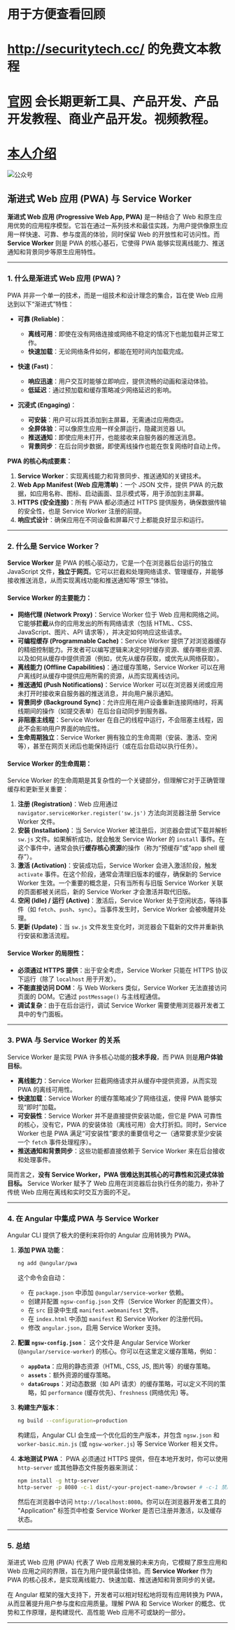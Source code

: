   
 # 用于方便查看回顾
 # http://securitytech.cc/ 的免费文本教程
 
 # [官网](securitytech.cc) 会长期更新工具、产品开发、产品开发教程、商业产品开发。视频教程。
 
 # [本人介绍](http://securitytech.cc/about)
 
 ![公众号](https://github.com/haidragon/haidragon/blob/main/gzh.png)

 

## 渐进式 Web 应用 (PWA) 与 Service Worker

**渐进式 Web 应用 (Progressive Web App, PWA)** 是一种结合了 Web 和原生应用优势的应用程序模型。它旨在通过一系列技术和最佳实践，为用户提供像原生应用一样快速、可靠、参与度高的体验，同时保留 Web 的开放性和可访问性。而 **Service Worker** 则是 PWA 的核心基石，它使得 PWA 能够实现离线能力、推送通知和背景同步等原生应用特性。

-----

### 1\. 什么是渐进式 Web 应用 (PWA)？

PWA 并非一个单一的技术，而是一组技术和设计理念的集合，旨在使 Web 应用达到以下“渐进式”特性：

  * **可靠 (Reliable)**：

      * **离线可用**：即使在没有网络连接或网络不稳定的情况下也能加载并正常工作。
      * **快速加载**：无论网络条件如何，都能在短时间内加载完成。

  * **快速 (Fast)**：

      * **响应迅速**：用户交互时能够立即响应，提供流畅的动画和滚动体验。
      * **低延迟**：通过预加载和缓存策略减少网络延迟的影响。

  * **沉浸式 (Engaging)**：

      * **可安装**：用户可以将其添加到主屏幕，无需通过应用商店。
      * **全屏体验**：可以像原生应用一样全屏运行，隐藏浏览器 UI。
      * **推送通知**：即使应用未打开，也能接收来自服务器的推送消息。
      * **背景同步**：在后台同步数据，即使离线操作也能在恢复网络时自动上传。

**PWA 的核心构成要素：**

1.  **Service Worker**：实现离线能力和背景同步、推送通知的关键技术。
2.  **Web App Manifest (Web 应用清单)**：一个 JSON 文件，提供 PWA 的元数据，如应用名称、图标、启动画面、显示模式等，用于添加到主屏幕。
3.  **HTTPS (安全连接)**：所有 PWA 都必须通过 HTTPS 提供服务，确保数据传输的安全性，也是 Service Worker 注册的前提。
4.  **响应式设计**：确保应用在不同设备和屏幕尺寸上都能良好显示和运行。

-----

### 2\. 什么是 Service Worker？

**Service Worker** 是 PWA 的核心驱动力，它是一个在浏览器后台运行的独立 JavaScript 文件，**独立于网页**。它可以拦截和处理网络请求、管理缓存，并能够接收推送消息，从而实现离线功能和推送通知等“原生”体验。

#### Service Worker 的主要能力：

  * **网络代理 (Network Proxy)**：Service Worker 位于 Web 应用和网络之间。它能够**拦截**从你的应用发出的所有网络请求（包括 HTML、CSS、JavaScript、图片、API 请求等），并决定如何响应这些请求。
  * **可编程缓存 (Programmable Cache)**：Service Worker 提供了对浏览器缓存的精细控制能力。开发者可以编写逻辑来决定何时缓存资源、缓存哪些资源、以及如何从缓存中提供资源（例如，优先从缓存获取，或优先从网络获取）。
  * **离线能力 (Offline Capabilities)**：通过缓存策略，Service Worker 可以在用户离线时从缓存中提供应用所需的资源，从而实现离线访问。
  * **推送通知 (Push Notifications)**：Service Worker 可以在浏览器关闭或应用未打开时接收来自服务器的推送消息，并向用户展示通知。
  * **背景同步 (Background Sync)**：允许应用在用户设备重新连接网络时，将离线期间的操作（如提交表单）在后台自动同步到服务器。
  * **非阻塞主线程**：Service Worker 在自己的线程中运行，不会阻塞主线程，因此不会影响用户界面的响应性。
  * **生命周期独立**：Service Worker 拥有独立的生命周期（安装、激活、空闲等），甚至在网页关闭后也能保持运行（或在后台启动以执行任务）。

#### Service Worker 的生命周期：

Service Worker 的生命周期是其复杂性的一个关键部分，但理解它对于正确管理缓存和更新至关重要：

1.  **注册 (Registration)**：Web 应用通过 `navigator.serviceWorker.register('sw.js')` 方法向浏览器注册 Service Worker 文件。
2.  **安装 (Installation)**：当 Service Worker 被注册后，浏览器会尝试下载并解析 `sw.js` 文件。如果解析成功，就会触发 Service Worker 的 `install` 事件。在这个事件中，通常会执行**缓存核心资源**的操作（称为“预缓存”或“app shell 缓存”）。
3.  **激活 (Activation)**：安装成功后，Service Worker 会进入激活阶段，触发 `activate` 事件。在这个阶段，通常会清理旧版本的缓存，确保新的 Service Worker 生效。一个重要的概念是，只有当所有与旧版 Service Worker 关联的页面都被关闭后，新的 Service Worker 才会激活并取代旧版。
4.  **空闲 (Idle) / 运行 (Active)**：激活后，Service Worker 处于空闲状态，等待事件（如 `fetch`、`push`、`sync`）。当事件发生时，Service Worker 会被唤醒并处理。
5.  **更新 (Update)**：当 `sw.js` 文件发生变化时，浏览器会下载新的文件并重新执行安装和激活流程。

#### Service Worker 的局限性：

  * **必须通过 HTTPS 提供**：出于安全考虑，Service Worker 只能在 HTTPS 协议下运行（除了 `localhost` 用于开发）。
  * **不能直接访问 DOM**：与 Web Workers 类似，Service Worker 无法直接访问页面的 DOM。它通过 `postMessage()` 与主线程通信。
  * **调试复杂**：由于在后台运行，调试 Service Worker 需要使用浏览器开发者工具中的专门面板。

-----

### 3\. PWA 与 Service Worker 的关系

Service Worker 是实现 PWA 许多核心功能的**技术手段**，而 PWA 则是**用户体验目标**。

  * **离线能力**：Service Worker 拦截网络请求并从缓存中提供资源，从而实现 PWA 的离线可用性。
  * **快速加载**：Service Worker 的缓存策略减少了网络往返，使得 PWA 能够实现“即时”加载。
  * **可安装性**：Service Worker 并不是直接提供安装功能，但它是 PWA 可靠性的核心，没有它，PWA 的安装体验（离线可用）会大打折扣。同时，Service Worker 也是 PWA 满足“可安装性”要求的重要信号之一（通常要求至少安装一个 `fetch` 事件处理程序）。
  * **推送通知和背景同步**：这些功能都直接依赖于 Service Worker 来在后台接收和处理事件。

简而言之，**没有 Service Worker，PWA 很难达到其核心的可靠性和沉浸式体验目标。** Service Worker 赋予了 Web 应用在浏览器后台执行任务的能力，弥补了传统 Web 应用在离线和实时交互方面的不足。

-----

### 4\. 在 Angular 中集成 PWA 与 Service Worker

Angular CLI 提供了极大的便利来将你的 Angular 应用转换为 PWA。

1.  **添加 PWA 功能**：

    ```bash
    ng add @angular/pwa
    ```

    这个命令会自动：

      * 在 `package.json` 中添加 `@angular/service-worker` 依赖。
      * 创建并配置 `ngsw-config.json` 文件（Service Worker 的配置文件）。
      * 在 `src` 目录中生成 `manifest.webmanifest` 文件。
      * 在 `index.html` 中添加 `manifest` 和 Service Worker 的注册代码。
      * 修改 `angular.json`，启用 Service Worker 支持。

2.  **配置 `ngsw-config.json`**：
    这个文件是 Angular Service Worker (`@angular/service-worker`) 的核心。你可以在这里定义缓存策略，例如：

      * **`appData`**：应用的静态资源（HTML, CSS, JS, 图片等）的缓存策略。
      * **`assets`**：额外资源的缓存策略。
      * **`dataGroups`**：对动态数据（如 API 请求）的缓存策略，可以定义不同的策略，如 `performance` (缓存优先)、`freshness` (网络优先) 等。

3.  **构建生产版本**：

    ```bash
    ng build --configuration=production
    ```

    构建后，Angular CLI 会生成一个优化后的生产版本，并包含 `ngsw.json` 和 `worker-basic.min.js` (或 `ngsw-worker.js`) 等 Service Worker 相关文件。

4.  **本地测试 PWA**：
    PWA 必须通过 HTTPS 提供，但在本地开发时，你可以使用 `http-server` 或其他静态文件服务器来测试：

    ```bash
    npm install -g http-server
    http-server -p 8080 -c-1 dist/<your-project-name>/browser # -c-1 禁用缓存
    ```

    然后在浏览器中访问 `http://localhost:8080`。你可以在浏览器开发者工具的 "Application" 标签页中检查 Service Worker 是否已注册并激活，以及缓存状态。

-----

### 5\. 总结

渐进式 Web 应用 (PWA) 代表了 Web 应用发展的未来方向，它模糊了原生应用和 Web 应用之间的界限，旨在为用户提供最佳体验。而 **Service Worker** 作为 PWA 的核心技术，是实现离线能力、快速加载、推送通知和背景同步的关键。

在 Angular 框架的强大支持下，开发者可以相对轻松地将现有应用转换为 PWA，从而显著提升用户参与度和应用质量。理解 PWA 和 Service Worker 的概念、优势和工作原理，是构建现代、高性能 Web 应用不可或缺的一部分。

-----